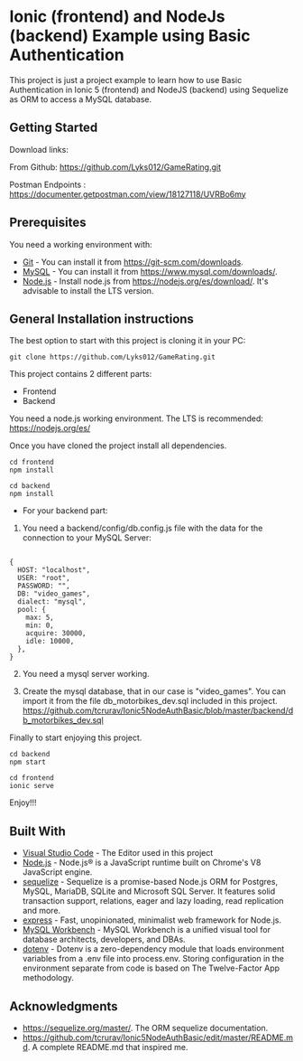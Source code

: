 # Ionic (frontend) and NodeJs (backend) Example using Basic Authentication

This project is just a project example to learn how to use Basic Authentication in Ionic 5 (frontend) and NodeJS (backend) using Sequelize as ORM to access a MySQL database.

## Getting Started

Download links:

From Github: https://github.com/Lyks012/GameRating.git

Postman Endpoints : https://documenter.getpostman.com/view/18127118/UVRBo6my

## Prerequisites

You need a working environment with:

- [Git](https://git-scm.com) - You can install it from https://git-scm.com/downloads.
- [MySQL](https://www.mysql.com) - You can install it from https://www.mysql.com/downloads/.
- [Node.js](https://nodejs.org) - Install node.js from https://nodejs.org/es/download/. It's advisable to install the LTS version.

## General Installation instructions

The best option to start with this project is cloning it in your PC:

```
git clone https://github.com/Lyks012/GameRating.git
```

This project contains 2 different parts:

- Frontend
- Backend

You need a node.js working environment. The LTS is recommended: https://nodejs.org/es/

Once you have cloned the project install all dependencies.

```
cd frontend
npm install

cd backend
npm install
```

- For your backend part:

1. You need a backend/config/db.config.js file with  the data for the connection to your MySQL Server:

```

{
  HOST: "localhost",
  USER: "root",
  PASSWORD: "",
  DB: "video_games",
  dialect: "mysql",
  pool: {
    max: 5,
    min: 0,
    acquire: 30000,
    idle: 10000,
  },
}
```

2. You need a mysql server working.

3. Create the mysql database, that in our case is "video_games". You can import it from the file db_motorbikes_dev.sql included in this project. https://github.com/tcrurav/Ionic5NodeAuthBasic/blob/master/backend/db_motorbikes_dev.sql

Finally to start enjoying this project.

```
cd backend
npm start

cd frontend
ionic serve
```

Enjoy!!!

## Built With

- [Visual Studio Code](https://code.visualstudio.com/) - The Editor used in this project
- [Node.js](https://nodejs.org/) - Node.js® is a JavaScript runtime built on Chrome's V8 JavaScript engine.
- [sequelize](https://sequelize.org/) - Sequelize is a promise-based Node.js ORM for Postgres, MySQL, MariaDB, SQLite and Microsoft SQL Server. It features solid transaction support, relations, eager and lazy loading, read replication and more.
- [express](https://expressjs.com/) - Fast, unopinionated, minimalist web framework for Node.js.
- [MySQL Workbench](https://www.mysql.com/products/workbench/) - MySQL Workbench is a unified visual tool for database architects, developers, and DBAs.
- [dotenv](https://www.npmjs.com/package/dotenv) - Dotenv is a zero-dependency module that loads environment variables from a .env file into process.env. Storing configuration in the environment separate from code is based on The Twelve-Factor App methodology.

## Acknowledgments

- https://sequelize.org/master/. The ORM sequelize documentation.
- https://github.com/tcrurav/Ionic5NodeAuthBasic/edit/master/README.md. A complete README.md that inspired me.
